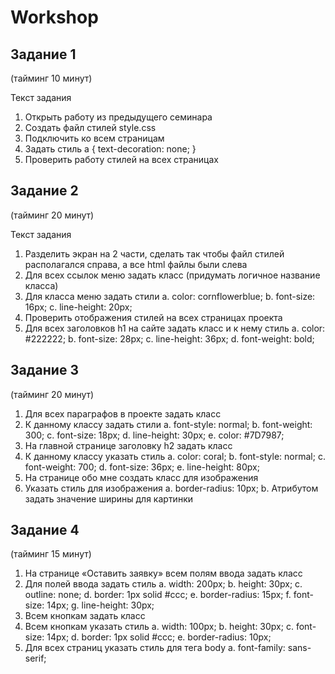 # Workshop

## Задание 1 

(тайминг 10 минут)

Текст задания
1. Открыть работу из предыдущего семинара
2. Создать файл стилей style.css
3. Подключить ко всем страницам
4. Задать стиль
a {
 text-decoration: none;
}
5. Проверить работу стилей на всех страницах

## Задание 2 

(тайминг 20 минут)

Текст задания

1. Разделить экран на 2 части, сделать так чтобы файл стилей располагался справа, а все html файлы были слева
2. Для всех ссылок меню задать класс (придумать логичное название класса)
3. Для класса меню задать стили
a. color: cornflowerblue;
b. font-size: 16px;
c. line-height: 20px;
4. Проверить отображения стилей на всех страницах проекта
5. Для всех заголовков h1 на сайте задать класс и к нему стиль
a. color: #222222;
b. font-size: 28px;
c. line-height: 36px;
d. font-weight: bold;

## Задание 3 

(тайминг 20 минут)

1. Для всех параграфов в проекте задать класс
2. К данному классу задать стили
a. font-style: normal;
b. font-weight: 300;
c. font-size: 18px;
d. line-height: 30px;
e. color: #7D7987;
3. На главной странице заголовку h2 задать класс
4. К данному классу указать стиль
a. color: coral;
b. font-style: normal;
c. font-weight: 700;
d. font-size: 36px;
e. line-height: 80px;
5. На странице обо мне создать класс для изображения
6. Указать стиль для изображения
a. border-radius: 10px;
b. Атрибутом задать значение ширины для картинки

## Задание 4 

(тайминг 15 минут)

1. На странице «Оставить заявку» всем полям ввода задать класс
2. Для полей ввода задать стиль
a. width: 200px;
b. height: 30px;
c. outline: none;
d. border: 1px solid #ccc;
e. border-radius: 15px;
f. font-size: 14px;
g. line-height: 30px;
3. Всем кнопкам задать класс
4. Всем кнопкам указать стиль
a. width: 100px;
b. height: 30px;
c. font-size: 14px;
d. border: 1px solid #ccc;
e. border-radius: 10px;
5. Для всех страниц указать стиль для тега body
a. font-family: sans-serif;
